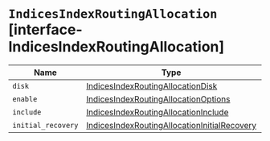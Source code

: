 # `IndicesIndexRoutingAllocation` [interface-IndicesIndexRoutingAllocation]

| Name | Type | Description |
| - | - | - |
| `disk` | [IndicesIndexRoutingAllocationDisk](./IndicesIndexRoutingAllocationDisk.md) | &nbsp; |
| `enable` | [IndicesIndexRoutingAllocationOptions](./IndicesIndexRoutingAllocationOptions.md) | &nbsp; |
| `include` | [IndicesIndexRoutingAllocationInclude](./IndicesIndexRoutingAllocationInclude.md) | &nbsp; |
| `initial_recovery` | [IndicesIndexRoutingAllocationInitialRecovery](./IndicesIndexRoutingAllocationInitialRecovery.md) | &nbsp; |
